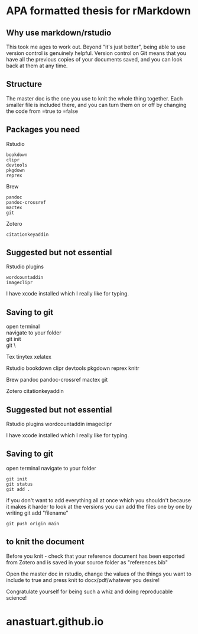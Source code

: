# APA formatted thesis for rMarkdown

## Why use markdown/rstudio

This took me ages to work out. Beyond "it's just better", being able to use version control is genuinely helpful. 
Version control on Git means that you have all the previous copies of your documents saved, and you can look back at them at any time.

## Structure

The master doc is the one you use to knit the whole thing together. 
Each smaller file is included there, and you can turn them on or off by changing the code from =true to =false


## Packages you need

Rstudio

    bookdown
    clipr
    devtools
    pkgdown
    reprex
    
Brew

    pandoc
    pandoc-crossref
    mactex
    git
    
Zotero

    citationkeyaddin

## Suggested but not essential

Rstudio plugins

    wordcountaddin
    imageclipr
    
I have xcode installed which I really like for typing. 


## Saving to git

open terminal\
navigate to your folder\
    git init\
    git \


Tex
    tinytex
    xelatex

Rstudio
    bookdown
    clipr
    devtools
    pkgdown
    reprex
    knitr
    
Brew
    pandoc
    pandoc-crossref
    mactex
    git
    
Zotero
    citationkeyaddin

## Suggested but not essential

Rstudio plugins
    wordcountaddin
    imageclipr
    
I have xcode installed which I really like for typing. 


## Saving to git

open terminal
navigate to your folder

    git init
    git status
    git add . 
    

if you don't want to add everything all at once which you shouldn't 
because it makes it harder to look at the versions you can add the 
files one by one by writing git add "filename"
        
    git push origin main
    
## to knit the document

Before you knit - check that your reference document has been exported from Zotero and is saved in your source folder as "references.bib"

Open the master doc in rstudio, change the values of the things you want to include to true and press knit to docx/pdf/whatever you desire!

Congratulate yourself for being such a whiz and doing reproducable science!


# anastuart.github.io
